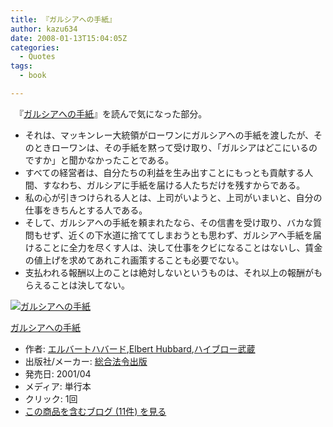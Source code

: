 ```yaml
---
title: 『ガルシアへの手紙』
author: kazu634
date: 2008-01-13T15:04:05Z
categories:
  - Quotes
tags:
  - book

---
```

<div class="section">
<p>
    　『<a href="http://d.hatena.ne.jp/asin/4893467085" onclick="__gaTracker('send', 'event', 'outbound-article', 'http://d.hatena.ne.jp/asin/4893467085', 'ガルシアへの手紙');">ガルシアへの手紙</a>』を読んで気になった部分。
</p>
  
<ul>
<li>
      それは、マッキンレー大統領がローワンにガルシアへの手紙を渡したが、そのときローワンは、その手紙を黙って受け取り、「ガルシアはどこにいるのですか」と聞かなかったことである。
</li>
<li>
      すべての経営者は、自分たちの利益を生み出すことにもっとも貢献する人間、すなわち、ガルシアに手紙を届ける人たちだけを残すからである。
</li>
<li>
      私の心が引きつけられる人とは、上司がいようと、上司がいまいと、自分の仕事をきちんとする人である。
</li>
<li>
      そして、ガルシアへの手紙を頼まれたなら、その信書を受け取り、バカな質問もせず、近くの下水道に捨ててしまおうとも思わず、ガルシアへ手紙を届けることに全力を尽くす人は、決して仕事をクビになることはないし、賃金の値上げを求めてあれこれ画策することも必要でない。
</li>
<li>
      支払われる報酬以上のことは絶対しないというものは、それ以上の報酬がもらえることは決してない。
</li>
</ul>
  
<div class="hatena-asin-detail">
<a href="http://www.amazon.co.jp/dp/4893467085/?tag=hatena_st1-22&ascsubtag=d-7ibv" onclick="__gaTracker('send', 'event', 'outbound-article', 'http://www.amazon.co.jp/dp/4893467085/?tag=hatena_st1-22&ascsubtag=d-7ibv', '');"><img src="https://images-na.ssl-images-amazon.com/images/I/518ZA574QYL._SL160_.jpg" class="hatena-asin-detail-image" alt="ガルシアへの手紙" title="ガルシアへの手紙" /></a></p> 
    
<div class="hatena-asin-detail-info">
<p class="hatena-asin-detail-title">
<a href="http://www.amazon.co.jp/dp/4893467085/?tag=hatena_st1-22&ascsubtag=d-7ibv" onclick="__gaTracker('send', 'event', 'outbound-article', 'http://www.amazon.co.jp/dp/4893467085/?tag=hatena_st1-22&ascsubtag=d-7ibv', 'ガルシアへの手紙');">ガルシアへの手紙</a>
</p>
      
<ul>
<li>
<span class="hatena-asin-detail-label">作者:</span> <a href="http://d.hatena.ne.jp/keyword/%A5%A8%A5%EB%A5%D0%A1%BC%A5%C8%A5%CF%A5%D0%A1%BC%A5%C9" onclick="__gaTracker('send', 'event', 'outbound-article', 'http://d.hatena.ne.jp/keyword/%A5%A8%A5%EB%A5%D0%A1%BC%A5%C8%A5%CF%A5%D0%A1%BC%A5%C9', 'エルバートハバード');" class="keyword">エルバートハバード</a>,<a href="http://d.hatena.ne.jp/keyword/Elbert%20Hubbard" onclick="__gaTracker('send', 'event', 'outbound-article', 'http://d.hatena.ne.jp/keyword/Elbert%20Hubbard', 'Elbert Hubbard');" class="keyword">Elbert Hubbard</a>,<a href="http://d.hatena.ne.jp/keyword/%A5%CF%A5%A4%A5%D6%A5%ED%A1%BC%C9%F0%C2%A2" onclick="__gaTracker('send', 'event', 'outbound-article', 'http://d.hatena.ne.jp/keyword/%A5%CF%A5%A4%A5%D6%A5%ED%A1%BC%C9%F0%C2%A2', 'ハイブロー武蔵');" class="keyword">ハイブロー武蔵</a>
</li>
<li>
<span class="hatena-asin-detail-label">出版社/メーカー:</span> <a href="http://d.hatena.ne.jp/keyword/%C1%ED%B9%E7%CB%A1%CE%E1%BD%D0%C8%C7" onclick="__gaTracker('send', 'event', 'outbound-article', 'http://d.hatena.ne.jp/keyword/%C1%ED%B9%E7%CB%A1%CE%E1%BD%D0%C8%C7', '総合法令出版');" class="keyword">総合法令出版</a>
</li>
<li>
<span class="hatena-asin-detail-label">発売日:</span> 2001/04
</li>
<li>
<span class="hatena-asin-detail-label">メディア:</span> 単行本
</li>
<li>
<span class="hatena-asin-detail-label">クリック</span>: 1回
</li>
<li>
<a href="http://d.hatena.ne.jp/asin/4893467085" onclick="__gaTracker('send', 'event', 'outbound-article', 'http://d.hatena.ne.jp/asin/4893467085', 'この商品を含むブログ (11件) を見る');" target="_blank">この商品を含むブログ (11件) を見る</a>
</li>
</ul>
</div>
    
<div class="hatena-asin-detail-foot">
</div>
</div>
</div>
